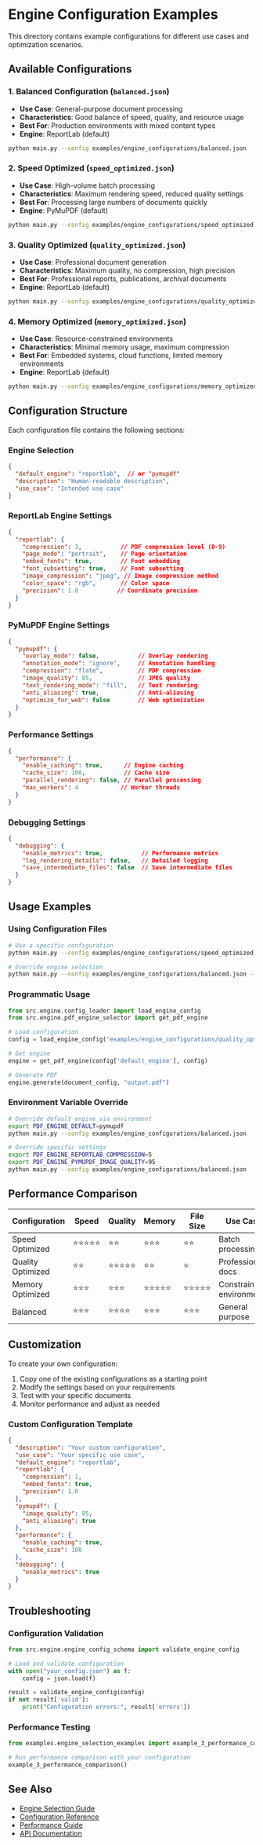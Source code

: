 # Engine Configuration Examples

This directory contains example configurations for different use cases and optimization scenarios.

## Available Configurations

### 1. Balanced Configuration (`balanced.json`)

- **Use Case**: General-purpose document processing
- **Characteristics**: Good balance of speed, quality, and resource usage
- **Best For**: Production environments with mixed content types
- **Engine**: ReportLab (default)

```bash
python main.py --config examples/engine_configurations/balanced.json
```

### 2. Speed Optimized (`speed_optimized.json`)

- **Use Case**: High-volume batch processing
- **Characteristics**: Maximum rendering speed, reduced quality settings
- **Best For**: Processing large numbers of documents quickly
- **Engine**: PyMuPDF (default)

```bash
python main.py --config examples/engine_configurations/speed_optimized.json
```

### 3. Quality Optimized (`quality_optimized.json`)

- **Use Case**: Professional document generation
- **Characteristics**: Maximum quality, no compression, high precision
- **Best For**: Professional reports, publications, archival documents
- **Engine**: ReportLab (default)

```bash
python main.py --config examples/engine_configurations/quality_optimized.json
```

### 4. Memory Optimized (`memory_optimized.json`)

- **Use Case**: Resource-constrained environments
- **Characteristics**: Minimal memory usage, maximum compression
- **Best For**: Embedded systems, cloud functions, limited memory environments
- **Engine**: ReportLab (default)

```bash
python main.py --config examples/engine_configurations/memory_optimized.json
```

## Configuration Structure

Each configuration file contains the following sections:

### Engine Selection

```json
{
  "default_engine": "reportlab",  // or "pymupdf"
  "description": "Human-readable description",
  "use_case": "Intended use case"
}
```

### ReportLab Engine Settings

```json
{
  "reportlab": {
    "compression": 3,           // PDF compression level (0-9)
    "page_mode": "portrait",    // Page orientation
    "embed_fonts": true,        // Font embedding
    "font_subsetting": true,    // Font subsetting
    "image_compression": "jpeg", // Image compression method
    "color_space": "rgb",       // Color space
    "precision": 1.0           // Coordinate precision
  }
}
```

### PyMuPDF Engine Settings

```json
{
  "pymupdf": {
    "overlay_mode": false,           // Overlay rendering
    "annotation_mode": "ignore",     // Annotation handling
    "compression": "flate",          // PDF compression
    "image_quality": 85,             // JPEG quality
    "text_rendering_mode": "fill",   // Text rendering
    "anti_aliasing": true,           // Anti-aliasing
    "optimize_for_web": false        // Web optimization
  }
}
```

### Performance Settings

```json
{
  "performance": {
    "enable_caching": true,      // Engine caching
    "cache_size": 100,           // Cache size
    "parallel_rendering": false, // Parallel processing
    "max_workers": 4            // Worker threads
  }
}
```

### Debugging Settings

```json
{
  "debugging": {
    "enable_metrics": true,           // Performance metrics
    "log_rendering_details": false,   // Detailed logging
    "save_intermediate_files": false  // Save intermediate files
  }
}
```

## Usage Examples

### Using Configuration Files

```bash
# Use a specific configuration
python main.py --config examples/engine_configurations/speed_optimized.json --input document.pdf

# Override engine selection
python main.py --config examples/engine_configurations/balanced.json --output-engine pymupdf --input document.pdf
```

### Programmatic Usage

```python
from src.engine.config_loader import load_engine_config
from src.engine.pdf_engine_selector import get_pdf_engine

# Load configuration
config = load_engine_config("examples/engine_configurations/quality_optimized.json")

# Get engine
engine = get_pdf_engine(config['default_engine'], config)

# Generate PDF
engine.generate(document_config, "output.pdf")
```

### Environment Variable Override

```bash
# Override default engine via environment
export PDF_ENGINE_DEFAULT=pymupdf
python main.py --config examples/engine_configurations/balanced.json

# Override specific settings
export PDF_ENGINE_REPORTLAB_COMPRESSION=5
export PDF_ENGINE_PYMUPDF_IMAGE_QUALITY=95
python main.py --config examples/engine_configurations/balanced.json
```

## Performance Comparison

| Configuration | Speed | Quality | Memory | File Size | Use Case |
|---------------|-------|---------|--------|-----------|----------|
| Speed Optimized | ⭐⭐⭐⭐⭐ | ⭐⭐ | ⭐⭐⭐ | ⭐⭐ | Batch processing |
| Quality Optimized | ⭐⭐ | ⭐⭐⭐⭐⭐ | ⭐⭐ | ⭐ | Professional docs |
| Memory Optimized | ⭐⭐⭐ | ⭐⭐⭐ | ⭐⭐⭐⭐⭐ | ⭐⭐⭐⭐⭐ | Constrained environments |
| Balanced | ⭐⭐⭐ | ⭐⭐⭐⭐ | ⭐⭐⭐ | ⭐⭐⭐ | General purpose |

## Customization

To create your own configuration:

1. Copy one of the existing configurations as a starting point
2. Modify the settings based on your requirements
3. Test with your specific documents
4. Monitor performance and adjust as needed

### Custom Configuration Template

```json
{
  "description": "Your custom configuration",
  "use_case": "Your specific use case",
  "default_engine": "reportlab",
  "reportlab": {
    "compression": 1,
    "embed_fonts": true,
    "precision": 1.0
  },
  "pymupdf": {
    "image_quality": 85,
    "anti_aliasing": true
  },
  "performance": {
    "enable_caching": true,
    "cache_size": 100
  },
  "debugging": {
    "enable_metrics": true
  }
}
```

## Troubleshooting

### Configuration Validation

```python
from src.engine.engine_config_schema import validate_engine_config

# Load and validate configuration
with open("your_config.json") as f:
    config = json.load(f)

result = validate_engine_config(config)
if not result['valid']:
    print("Configuration errors:", result['errors'])
```

### Performance Testing

```python
from examples.engine_selection_examples import example_3_performance_comparison

# Run performance comparison with your configuration
example_3_performance_comparison()
```

## See Also

- [Engine Selection Guide](../../docs/guides/output_engine_selection.md)
- [Configuration Reference](../../docs/reference/configuration.md)
- [Performance Guide](../../docs/guides/performance.md)
- [API Documentation](../../docs/api/engines/output_engines.md)
